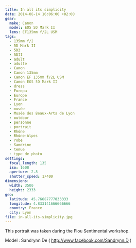 ```yaml
---
title: In all its simplicity
date: 2014-06-14 16:06:00 +02:00
gear:
  make: Canon
  model: EOS 5D Mark II
  lens: EF135mm f/2L USM
tags:
  - 135mm f/2
  - 5D Mark II
  - 5D2
  - 5DII
  - adult
  - adulte
  - Canon
  - Canon 135mm
  - Canon EF 135mm f/2L USM
  - Canon EOS 5D Mark II
  - dress
  - Europa
  - Europe
  - France
  - Lyon
  - musée
  - Musée des Beaux-Arts de Lyon
  - outdoor
  - personne
  - portrait
  - Rhône
  - Rhône-Alpes
  - robe
  - Sandrine
  - tenue
  - type de photo
settings:
  focal_length: 135
  iso: 1600
  aperture: 2.8
  shutter_speed: 1/400
dimensions:
  width: 3500
  height: 2333
geo:
  latitude: 45.76687777833333
  longitude: 4.833141666666666
  country: France
  city: Lyon
file: in-all-its-simplicity.jpg
---
```


This portrait was taken during the Flou Sentimental workshop.

Model : Sandrynn De ( http://www.facebook.com/Sandrynn.D )
